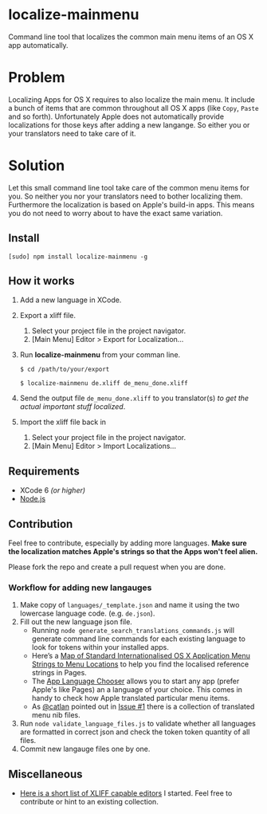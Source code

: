 localize-mainmenu
=================

Command line tool that localizes the common main menu items of an OS X app automatically.


# Problem

Localizing Apps for OS X requires to also localize the main menu. It include a bunch of items that are common throughout all OS X apps (like ``Copy``, ``Paste`` and so forth). Unfortunately Apple does not automatically provide localizations for those keys after adding a new langange. So either you or your translators need to take care of it. 

# Solution
Let this small command line tool take care of the common menu items for you. So neither you nor your translators need to bother localizing them. Furthermore the localization is based on Apple's build-in apps. This means you do not need to worry about to have the exact same variation. 


## Install

``[sudo] npm install localize-mainmenu -g``


## How it works 


1. Add a new language in XCode.

2. Export a xliff file.
	1. Select your project file in the project navigator.
	2. [Main Menu] Editor > Export for Localization… 
	
3. Run **localize-mainmenu** from your comman line.
	
	``$ cd /path/to/your/export``
	
	``$ localize-mainmenu de.xliff de_menu_done.xliff``
	
4. Send the output file ``de_menu_done.xliff`` to you translator(s) *to get the actual important stuff localized*.
5. Import the xliff file back in 
	1. Select your project file in the project navigator.
	2. [Main Menu] Editor > Import Localizations… 
	

## Requirements

- XCode 6 *(or higher)*
- [Node.js](http://nodejs.org)


## Contribution

Feel free to contribute, especially by adding more languages. **Make sure the localization matches Apple's strings so that the Apps won't feel alien.**

Please fork the repo and create a pull request when you are done. 

### Workflow for adding new langauges

1. Make copy of ``languages/_template.json`` and name it using the two lowercase language code. (e.g. ``de.json``).
2. Fill out the new language json file.
	- Running  ``node generate_search_translations_commands.js`` will generate command line commands for each existing language to look for tokens within your installed apps.
	- Here’s a [Map of Standard Internationalised OS X Application Menu Strings to Menu Locations](https://source.ind.ie/project/map-of-standard-internationalised-os-x-application-menu-strings-to-menu-locations/tree/master) to help you find the localised reference strings in Pages.
	- The [App Language Chooser](https://itunes.apple.com/de/app/app-language-chooser/id451732904?mt=12) allows you to start any app (prefer Apple's like Pages) an a language of your choice. This comes in handy to check how Apple translated particular menu items.  
	- As [@catlan](https://github.com/catlan) pointed out in [Issue #1](/../../issues/1) there is a collection of translated menu nib files.
3. Run ``node validate_language_files.js`` to validate whether all languages are formatted in correct json and check the token token quantity of all files.
4. Commit new langauge files one by one.
 
 
## Miscellaneous

- [Here is a short list of XLIFF capable editors](https://gist.github.com/maremmle/8597b27bb52baf00f1ef) I started. Feel free to contribute or hint to an existing collection. 

